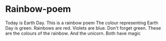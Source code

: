 # Rainbow-poem
Today is Earth Day.
This is a rainbow poem
The colour representing Earth Day is green.
Rainbows
are
red.
Violets
are
blue.
Don't forget green.
These are the colours of the rainbow.
And the unicorn.
Both have magic

